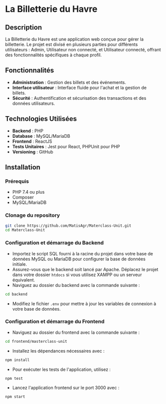 # La Billetterie du Havre

## Description
La Billetterie du Havre est une application web conçue pour gérer la billetterie. Le projet est divisé en plusieurs parties pour différents utilisateurs : Admin, Utilisateur non connecté, et Utilisateur connecté, offrant des fonctionnalités spécifiques à chaque profil.

## Fonctionnalités
- **Administration** : Gestion des billets et des événements.
- **Interface utilisateur** : Interface fluide pour l'achat et la gestion de billets.
- **Sécurité** : Authentification et sécurisation des transactions et des données utilisateurs.

## Technologies Utilisées
- **Backend** : PHP
- **Database** : MySQL/MariaDB
- **Frontend** : ReactJS
- **Tests Unitaires** : Jest pour React, PHPUnit pour PHP
- **Versioning** : GitHub

## Installation

### Prérequis
- PHP 7.4 ou plus
- Composer
- MySQL/MariaDB

### Clonage du repository

```bash
git clone https://github.com/MatisAgr/Materclass-Unit.git
cd Materclass-Unit
```
### Configuration et démarrage du Backend

- Importez le script SQL fourni à la racine du projet dans votre base de données MySQL ou MariaDB pour configurer la base de données initiale.
- Assurez-vous que le backend soit lancé par Apache. Déplacez le projet dans votre dossier `htdocs` si vous utilisez XAMPP ou un serveur équivalent.
- Naviguez au dossier du backend avec la commande suivante :

```bash
cd backend
```

- Modifiez le fichier `.env` pour mettre à jour les variables de connexion à votre base de données.

### Configuration et démarrage du Frontend 

- Naviguez au dossier du frontend avec la commande suivante :

```bash
cd frontend/masterclass-unit
```

- Installez les dépendances nécessaires avec :

```bash
npm install
```

- Pour exécuter les tests de l'application, utilisez :

```bash
npm test
```

- Lancez l'application frontend sur le port 3000 avec :

```bash
npm start
```
